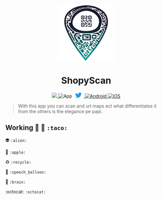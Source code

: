 <!-- logo IMG -->
<p align="center">
    <img width="180" src="./assets/img/z33.png" alt="Vite logo">
  </a>
</p>

<!-- Title -->
<h1 align="center"> ShopyScan </h1>

<!-- Version - Social Media - ect -->
<div align="center">
<!-- CI -->
  <a href="https://github.com/bastndev/ShopyScan/actions/new">
   <img src="https://github.com/vitejs/vite/actions/workflows/ci.yml/badge.svg?branch=main">
  </a>
<!-- Version -->  
  </a href="#">
     <img alt="App" src="https://img.shields.io/badge/APP-v7.0.0-blue">
  </a>
  <!-- Twitter -->
  <a href="https://twitter.com/bastndev" target="_blank">
    <img width="32" alt="Twitter URL" src="./assets/logo/on5.gif">
  </a>
<!-- Version Android -->
  <a href="#">
    <img alt="Android" src="https://img.shields.io/badge/App-Android-%233ddb84">
  </a>
<!-- Version iOS -->
  <a href="#">
    <img alt="iOS" src="https://img.shields.io/badge/App-iOS-orange">
  </a> 
</div>

<!-- Info -->
> With this app you can scan and url maps ect what differentiates it from the others is the elegance pe papi.

## Working :taco: 👷 ``:taco:``

:alien: ``:alien:``

:apple: ``:apple:``

:recycle: ``:recycle:``

:speech_balloon: ``:speech_balloon:``

:brain: ``:brain: ``

:octocat:  ``:octocat: ``

<!-- add to Tag --> 
<!-- Focus WTF -->